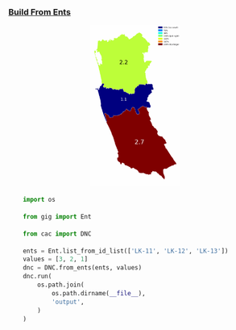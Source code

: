 ### [Build From Ents](examples/build_from_ents)

<p align="center">

  <a href="examples/build_from_ents">
    <img src="examples/build_from_ents/output/animated.gif" height="320px" />
  </a>

</p>

```python
    import os

    from gig import Ent

    from cac import DNC

    ents = Ent.list_from_id_list(['LK-11', 'LK-12', 'LK-13'])
    values = [3, 2, 1]
    dnc = DNC.from_ents(ents, values)
    dnc.run(
        os.path.join(
            os.path.dirname(__file__),
            'output',
        )
    )

```
